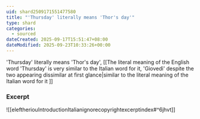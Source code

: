 ```yaml
---
uid: shard2509171551477580
title: "'Thursday' literally means 'Thor's day'"
type: shard
categories:
  - sourced
dateCreated: 2025-09-17T15:51:47+08:00
dateModified: 2025-09-23T10:33:26+00:00
---
```

'Thursday' literally means 'Thor's day', [[The literal meaning of the English word 'Thursday' is very similar to the Italian word for it, 'Giovedì' despite the two appearing dissimilar at first glance|similar to the literal meaning of the Italian word for it ]]
### Excerpt
![[eleftheriouIntroductionItalianignorecopyrightexcerptindex#^6jhvt]]